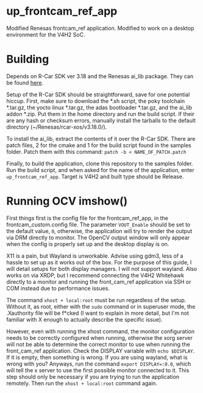 # up_frontcam_ref_app

Modified Renesas frontcam_ref application. Modified to work on a desktop environment for the V4H2 SoC.

# Building

Depends on R-Car SDK ver 3.18 and the Renesas ai_lib package. They can be found [here](https://dynamap.sharepoint.com/:f:/s/HPVCUPUS/ErozWjPbst1Api6R42Sa0lIBKNxuYsulVBkbiXOMnN5XEw?e=FVQu7G).

Setup of the R-Car SDK should be straightforward, save for one potential hiccup. First, make sure to download the *.sh script, the poky toolchain *.tar.gz, the yocto linux *.tar.gz, the adas bootloader *.tar.gz, and the ai_lib addon *.zip. Put them in the home directory and run the build script. If their are any hash or checksum errors, manually install the tarballs to the default directory (~/Renesas/rcar-xos/v3.18.0/).

To install the ai_lib, extract the contents of it over the R-Car SDK. There are patch files, 2 for the cmake and 1 for the build script found in the samples folder. Patch them with this command: `patch -b < NAME_OF_PATCH.patch`

Finally, to build the application, clone this repository to the samples folder. Run the build script, and when asked for the name of the application, enter `up_frontcam_ref_app`. Target is V4H2 and built type should be Release.

# Running OCV imshow()

First things first is the config file for the frontcam_ref_app, in the frontcam_custom.config file. The parameter `VOUT_Enable` should be set to the default value, `0`, otherwise, the application will try to render the output via DRM directly to monitor. The OpenCV output window will only appear when the config is properly set up and the desktop display is on.

X11 is a pain, but Wayland is unworkable. Advise using gdm3, less of a hassle to set up as it works out of the box. For the purpose of this guide, I will detail setups for both display managers. I will not support wayland. Also works on via XRDP, but I recommend connecting the V4H2 Whitehawk directly to a monitor and running the front_cam_ref application via SSH or COM instead due to performance issues.

The command `xhost + local:root` must be run regardless of the setup. Without it, as root, either with the `sudo` command or in superuser mode, the .Xauthority file will be f*cked (I want to explain in more detail, but I'm not familiar with X enough to actually describe the specific issue).

However, even with running the xhost command, the monitor configuration needs to be correctly configured when running, otherwise the xorg server will not be able to determine the correct monitor to use when running the front_cam_ref application. Check the DISPLAY variable with `echo $DISPLAY`. If it is empty, then something is wrong. If you are using wayland, what is wrong with you? Anyways, run the command `export DISPLAY=:0.0`, which will tell the x server to use the first possible monitor connected to it. This step should only be necessary if you are trying to run the application remotely. Then run the `xhost + local:root` command again.
